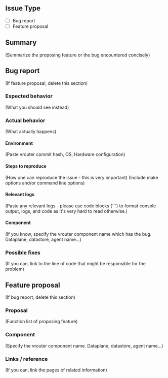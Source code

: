 ## Issue Type

* [ ] Bug report
* [ ] Feature proposal

## Summary

(Summarize the proposing feature or the bug encountered concisely)

## Bug report

(If feature proposal, delete this section)

### Expected behavior

(What you should see instead)

### Actual behavior

(What actually happens)

#### Environment

(Paste vrouter commit hash, OS, Hardware configuration)

#### Steps to reproduce

(How one can reproduce the issue - this is very important)
(Include make options and/or command line options)

#### Relevant logs

(Paste any relevant logs - please use code blocks (```) to format console output,
logs, and code as it's very hard to read otherwise.)

#### Component

(If you know, specify the vrouter component name which has the bug. Dataplane, datastore, agent name...) 

### Possible fixes

(If you can, link to the line of code that might be responsible for the problem)

## Feature proposal

(If bug report, delete this section)

### Proposal

(Function list of proposing feature)

### Component

(Specify the vrouter component name. Dataplane, datastore, agent name...) 

### Links / reference

(If you can, link the pages of related information)